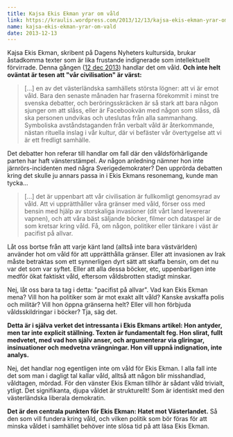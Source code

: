 ```yaml
---
title: Kajsa Ekis Ekman yrar om våld
link: https://kraulis.wordpress.com/2013/12/13/kajsa-ekis-ekman-yrar-om-vald/
name: kajsa-ekis-ekman-yrar-om-vald
date: 2013-12-13
---
```

Kajsa Ekis Ekman, skribent på Dagens Nyheters kultursida, brukar åstadkomma texter som är lika frustande indignerade som intellektuellt förvirrade. Denna gången ([12 dec 2013](http://www.dn.se/kultur-noje/kulturdebatt/kajsa-ekis-ekman-bilden-av-pacifisten-mandela-ar-djupt-hycklande/)) handlar det om våld. **Och inte helt oväntat är tesen att "vår civilisation" är värst:**

> [...] en av det västerländska samhällets största lögner: att vi är emot våld. Bara den senaste månaden har fraserna förekommit i minst tre svenska debatter, och beröringsskräcken är så stark att bara någon sjunger om att slåss, eller är Facebookvän med någon som slåss, då ska personen undvikas och uteslutas från alla sammanhang. Symboliska avståndstaganden från verbalt våld är återkommande, nästan rituella inslag i vår kultur, där vi befäster vår övertygelse att vi är ett fredligt samhälle.

Det debatter hon referar till handlar om fall där den våldsförhärligande parten har haft vänsterstämpel. Av någon anledning nämner hon inte järnrörs-incidenten med några Sverigedemokrater? Den upprörda debatten kring det skulle ju annars passa in i Ekis Ekmans resonemang, kunde man tycka...

> [...] det är uppenbart att vår civilisation är fullkomligt genomsyrad av våld. Att vi upprätthåller våra gränser med våld, förser oss med bensin med hjälp av storskaliga invasioner (dit vårt land levererar vapnen), och att våra bäst säljande böcker, filmer och dataspel är de som kretsar kring våld. Få, om någon, politiker eller tänkare i väst är pacifist på allvar.

Låt oss bortse från att varje känt land (alltså inte bara västvärlden) använder hot om våld för att upprätthålla gränser. Eller att invasionen av Irak måste betraktas som ett synnerligen dyrt sätt att skaffa bensin, om det nu var det som var syftet. Eller att alla dessa böcker, etc, uppenbarligen inte medför ökat faktiskt våld, eftersom våldsbrotten stadigt minskar.

Nej, låt oss bara ta tag i detta: "pacifist på allvar". Vad kan Ekis Ekman mena? Vill hon ha politiker som är mot exakt allt våld? Kanske avskaffa polis och militär? Vill hon öppna gränserna helt? Eller vill hon förbjuda våldsskildringar i böcker? Tja, säg det.

**Detta är i själva verket det intressanta i Ekis Ekmans artikel: Hon antyder, men tar inte explicit ställning. Texten är fundamentalt feg. Hon slirat, fullt medvetet, med vad hon själv anser, och argumenterar via gliringar, insinuationer och medvetna vrängningar. Hon vill uppnå indignation, inte analys.**

Nej, det handlar nog egentligen inte om våld för Ekis Ekman. I alla fall inte det som man i dagligt tal kallar våld, alltså att någon blir misshandlad, våldtagen, mördad. För den vänster Ekis Ekman tillhör är sådant våld trivialt, ytligt. Det signifikanta, djupa våldet är strukturellt! Som är identiskt med den västerländska liberala demokratin.

**Det är den centrala punkten för Ekis Ekman: Hatet mot Västerlandet.** Så den som vill fundera kring våld, och vilken politik som bör föras för att minska våldet i samhället behöver inte slösa tid på att läsa Ekis Ekman.

